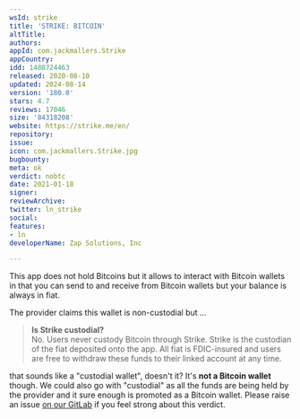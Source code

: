```yaml
---
wsId: strike
title: 'STRIKE: BITCOIN'
altTitle: 
authors: 
appId: com.jackmallers.Strike
appCountry: 
idd: 1488724463
released: 2020-08-10
updated: 2024-08-14
version: '180.0'
stars: 4.7
reviews: 17046
size: '84318208'
website: https://strike.me/en/
repository: 
issue: 
icon: com.jackmallers.Strike.jpg
bugbounty: 
meta: ok
verdict: nobtc
date: 2021-01-18
signer: 
reviewArchive: 
twitter: ln_strike
social: 
features:
- ln
developerName: Zap Solutions, Inc

---
```


This app does not hold Bitcoins but it allows to interact with Bitcoin wallets
in that you can send to and receive from Bitcoin wallets but your balance is
always in fiat.

The provider claims this wallet is non-custodial but ...

> **Is Strike custodial?**<br>
  No. Users never custody Bitcoin through Strike. Strike is the custodian of the
  fiat deposited onto the app. All fiat is FDIC-insured and users are free to
  withdraw these funds to their linked account at any time.

that sounds like a "custodial wallet", doesn't it? It's **not a Bitcoin wallet**
though. We could also go with "custodial" as all the
funds are being held by the provider and it sure enough is promoted as a Bitcoin
wallet. Please raise an issue
[on our GitLab](https://gitlab.com/walletscrutiny/walletScrutinyCom/-/issues/new)
if you feel strong about this verdict.
